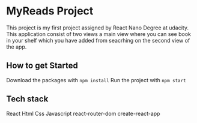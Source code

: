 
# MyReads Project
This project is my first project assigned by React Nano Degree at udacity. This application consist of two views a main view where you can see book in your shelf which you have added from seacrhing on the second view of the app.

## How to get Started
Download the packages with `npm install`
Run the project with `npm start`

## Tech stack 
React
Html 
Css
Javascript
react-router-dom
create-react-app






